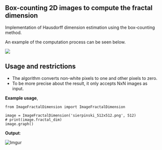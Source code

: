 ## Box-counting 2D images to compute the fractal dimension ##

Implementation of Hausdorff dimension estimation using the box-counting method.

An example of the computation process can be seen below.

![](https://galileounbound.files.wordpress.com/2020/12/image-16.png?w=512)

## Usage and restrictions ##
- The algorithm converts non-white pixels to one and other pixels to zero.
- To be more precise about the result, it only accepts NxN images as input.

**Example usage**,

    from ImageFractalDimension import ImageFractalDimension

	image = ImageFractalDimension('sierpinski_512x512.png', 512)
    # print(image.fractal_dim)
    image.graph()

**Output**:

![Imgur](https://i.imgur.com/zJYjLEZ.png)
